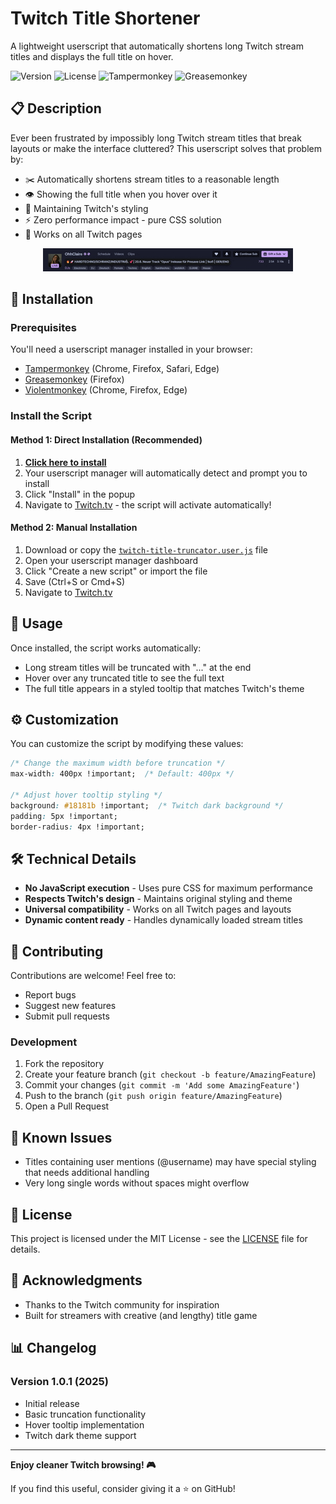 # Twitch Title Shortener

A lightweight userscript that automatically shortens long Twitch stream titles and displays the full title on hover.

![Version](https://img.shields.io/badge/version-1.0.0-blue.svg)
![License](https://img.shields.io/badge/license-MIT-green.svg)
![Tampermonkey](https://img.shields.io/badge/Tampermonkey-compatible-brightgreen.svg)
![Greasemonkey](https://img.shields.io/badge/Greasemonkey-compatible-brightgreen.svg)

## 📋 Description

Ever been frustrated by impossibly long Twitch stream titles that break layouts or make the interface cluttered? This userscript solves that problem by:

- ✂️ Automatically shortens stream titles to a reasonable length
- 👁️ Showing the full title when you hover over it
- 🎨 Maintaining Twitch's styling
- ⚡ Zero performance impact - pure CSS solution
- 🔧 Works on all Twitch pages

<div align="center">
  <img src="example.gif" alt="Demo">
</div>

## 🚀 Installation

### Prerequisites
You'll need a userscript manager installed in your browser:
- [Tampermonkey](https://www.tampermonkey.net/) (Chrome, Firefox, Safari, Edge)
- [Greasemonkey](https://www.greasespot.net/) (Firefox)
- [Violentmonkey](https://violentmonkey.github.io/) (Chrome, Firefox, Edge)

### Install the Script

#### Method 1: Direct Installation (Recommended)
1. **[Click here to install](https://github.com/OD728/STwitchT/raw/refs/heads/main/twitch-title-truncator.user.js)**
2. Your userscript manager will automatically detect and prompt you to install
3. Click "Install" in the popup
4. Navigate to [Twitch.tv](https://www.twitch.tv) - the script will activate automatically!

#### Method 2: Manual Installation
1. Download or copy the [`twitch-title-truncator.user.js`](./twitch-title-truncator.user.js) file
2. Open your userscript manager dashboard
3. Click "Create a new script" or import the file
4. Save (Ctrl+S or Cmd+S)
5. Navigate to [Twitch.tv](https://www.twitch.tv)

## 📝 Usage

Once installed, the script works automatically:
- Long stream titles will be truncated with "..." at the end
- Hover over any truncated title to see the full text
- The full title appears in a styled tooltip that matches Twitch's theme

## ⚙️ Customization

You can customize the script by modifying these values:

```css
/* Change the maximum width before truncation */
max-width: 400px !important;  /* Default: 400px */

/* Adjust hover tooltip styling */
background: #18181b !important;  /* Twitch dark background */
padding: 5px !important;
border-radius: 4px !important;
```

## 🛠️ Technical Details

- **No JavaScript execution** - Uses pure CSS for maximum performance
- **Respects Twitch's design** - Maintains original styling and theme
- **Universal compatibility** - Works on all Twitch pages and layouts
- **Dynamic content ready** - Handles dynamically loaded stream titles

## 🤝 Contributing

Contributions are welcome! Feel free to:
- Report bugs
- Suggest new features
- Submit pull requests

### Development
1. Fork the repository
2. Create your feature branch (`git checkout -b feature/AmazingFeature`)
3. Commit your changes (`git commit -m 'Add some AmazingFeature'`)
4. Push to the branch (`git push origin feature/AmazingFeature`)
5. Open a Pull Request

## 🐛 Known Issues

- Titles containing user mentions (@username) may have special styling that needs additional handling
- Very long single words without spaces might overflow

## 📜 License

This project is licensed under the MIT License - see the [LICENSE](LICENSE) file for details.

## 👏 Acknowledgments

- Thanks to the Twitch community for inspiration
- Built for streamers with creative (and lengthy) title game

## 📊 Changelog

### Version 1.0.1 (2025)
- Initial release
- Basic truncation functionality
- Hover tooltip implementation
- Twitch dark theme support

---

**Enjoy cleaner Twitch browsing! 🎮**

If you find this useful, consider giving it a ⭐ on GitHub!
